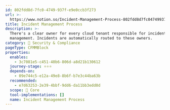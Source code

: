 ```yaml
---
id: 802fdd8d-7fc0-4749-937f-e9e0ccb3f273
url: >-
  https://www.notion.so/Incident-Management-Process-802fdd8d7fc04749937fe9e0ccb3f273
title: Incident Management Process
description: >-
  There's a clear owner for every cloud tenant responsible for incident
  management. Incidents are automatically routed to these owners. 
category: 🔖 Security & Compliance
pageType: CFMMBlock
properties:
  enables:
    - 3c7081e5-c451-40b6-806d-a8d21b130612
  journey-stage: ⭐️⭐️⭐️
  depends-on:
    - 09e744c5-e12a-49e8-8b6f-b7e3c44ba63b
  recommended:
    - e7d63253-2e39-4bbf-9dd6-da11bb3edd0d
  scope: 🏢 Core
  tool-implementations: []
  name: Incident Management Process
---
```


